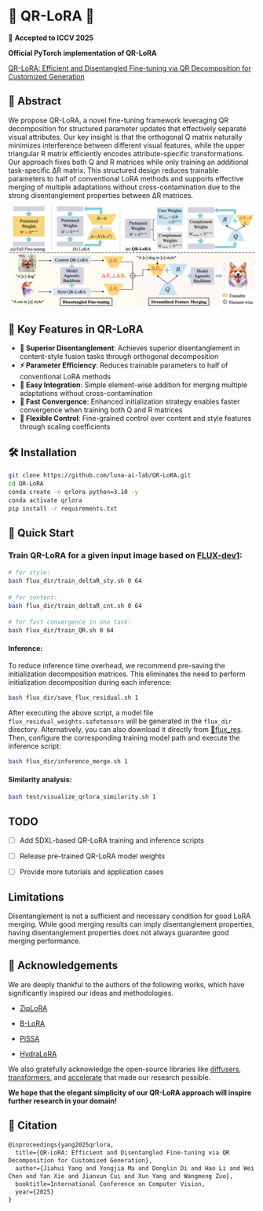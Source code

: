 # 🚀 QR-LoRA 🚀

🎉 **Accepted to ICCV 2025**

**Official PyTorch implementation of QR-LoRA**

[QR-LoRA: Efficient and Disentangled Fine-tuning via QR Decomposition for Customized Generation](https://arxiv.org/abs/2507.04599v2)  

##  🌼 Abstract
We propose QR-LoRA, a novel fine-tuning framework leveraging QR decomposition for structured parameter updates that effectively separate visual attributes. Our key insight is that the orthogonal Q matrix naturally minimizes interference between different visual features, while the upper triangular R matrix efficiently encodes attribute-specific transformations. Our approach fixes both Q and R matrices while only training an additional task-specific ΔR matrix. This structured design reduces trainable parameters to half of conventional LoRA methods and supports effective merging of multiple adaptations without cross-contamination due to the strong disentanglement properties between ΔR matrices.

![QR-LoRA](assets/qr-method.png)


## 🎯 Key Features in QR-LoRA

- **🔄 Superior Disentanglement**: Achieves superior disentanglement in content-style fusion tasks through orthogonal decomposition
- **⚡ Parameter Efficiency**: Reduces trainable parameters to half of conventional LoRA methods
- **🔧 Easy Integration**: Simple element-wise addition for merging multiple adaptations without cross-contamination
- **🚀 Fast Convergence**: Enhanced initialization strategy enables faster convergence when training both Q and R matrices
- **🎨 Flexible Control**: Fine-grained control over content and style features through scaling coefficients

## 🛠️ Installation

```bash
git clone https://github.com/luna-ai-lab/QR-LoRA.git
cd QR-LoRA
conda create -n qrlora python=3.10 -y
conda activate qrlora
pip install -r requirements.txt
```

## 🚀 Quick Start

### Train QR-LoRA for a given input image based on [FLUX-dev1](https://huggingface.co/black-forest-labs/FLUX.1-dev):

```bash
# for style:
bash flux_dir/train_deltaR_sty.sh 0 64

# for content:
bash flux_dir/train_deltaR_cnt.sh 0 64

# for fast convergence in one task:
bash flux_dir/train_QR.sh 0 64
```

#### Inference:
To reduce inference time overhead, we recommend pre-saving the initialization decomposition matrices. This eliminates the need to perform initialization decomposition during each inference:
```bash
bash flux_dir/save_flux_residual.sh 1
```
After executing the above script, a model file `flux_residual_weights.safetensors` will be generated in the `flux_dir` directory. Alternatively, you can also download it directly from [🤗flux_res](https://huggingface.co/yjh001/flux_res). Then, configure the corresponding training model path and execute the inference script:
```bash
bash flux_dir/inference_merge.sh 1
```

#### Similarity analysis:
```bash
bash test/visualize_qrlora_similarity.sh 1
```


## TODO
- [ ] Add SDXL-based QR-LoRA training and inference scripts
- [ ] Release pre-trained QR-LoRA model weights
- [ ] Provide more tutorials and application cases


## Limitations
Disentanglement is not a sufficient and necessary condition for good LoRA merging. While good merging results can imply disentanglement properties, having disentanglement properties does not always guarantee good merging performance.


## 🤝 Acknowledgements
We are deeply thankful to the authors of the following works, which have significantly inspired our ideas and methodologies. 

- [ZipLoRA](https://ziplora.github.io/)

- [B-LoRA](https://b-lora.github.io/B-LoRA/)

- [PiSSA](https://arxiv.org/abs/2404.02948)

- [HydraLoRA](https://github.com/Clin0212/HydraLoRA)

We also gratefully acknowledge the open-source libraries like [diffusers](https://huggingface.co/docs/diffusers/index), [transformers](https://huggingface.co/docs/transformers/index), and [accelerate](https://huggingface.co/docs/accelerate/index) that made our research possible.

**We hope that the elegant simplicity of our QR-LoRA approach will inspire further research in your domain!**



## 📄 Citation
```
@inproceedings{yang2025qrlora,
  title={QR-LoRA: Efficient and Disentangled Fine-tuning via QR Decomposition for Customized Generation},
  author={Jiahui Yang and Yongjia Ma and Donglin Di and Hao Li and Wei Chen and Yan Xie and Jianxun Cui and Xun Yang and Wangmeng Zuo},
  booktitle=International Conference on Computer Vision,
  year={2025}
}
```